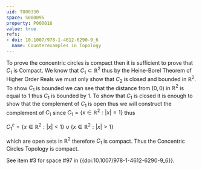 ```yaml
---
uid: T000330
space: S000095
property: P000016
value: true
refs:
- doi: 10.1007/978-1-4612-6290-9_6
  name: Counterexamples in Topology
---
```


To prove the concentric circles is compact then it is sufficient to prove that $C_1$ is Compact. We know that $C_1 \subset \mathbb{R}^2$ thus by the Heine-Borel Theorem of Higher Order Reals we must only show that $C_2$ is closed and bounded in $\mathbb{R}^2$. To show $C_1$ is bounded we can see that the distance from $(0,0)$ in $\mathbb{R}^2$ is equal to $1$ thus $C_1$ is bounded by $1$. To show that $C_1$ is closed it is enough to show that the complement of $C_1$ is open thus we will construct the complement of $C_1$ since $C_1 = \left\{x \in \mathbb{R}^2 : |x| = 1 \right\}$ thus

$C_1 {}^c = \left\{x \in \mathbb{R}^2 : |x| < 1 \right\} \cup \left\{x \in \mathbb{R}^2 : |x| > 1 \right\}$

which are open sets in $\mathbb{R}^2$ therefore $C_1$ is compact. Thus the Concentric Circles Topology is compact.

See item #3 for space #97 in {{doi:10.1007/978-1-4612-6290-9_6}}.
